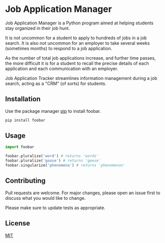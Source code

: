 # Job Application Manager

Job Application Manager is a Python program aimed at helping students stay organized in their job hunt.

It is not uncommon for a student to apply to hundreds of jobs in a job search. It is also not uncommon for an employer to take several weeks (sometimes months) to respond to a job application. 

As the number of total job applications increase, and further time passes, the more difficult it is for a student to recall the precise details of each application and each communication with an employer.

Job Application Tracker streamlines information management during a job search, acting as a "CRM" (of sorts) for students.


## Installation

Use the package manager [pip](https://pip.pypa.io/en/stable/) to install foobar.

```bash
pip install foobar
```

## Usage

```python
import foobar

foobar.pluralize('word') # returns 'words'
foobar.pluralize('goose') # returns 'geese'
foobar.singularize('phenomena') # returns 'phenomenon'
```

## Contributing
Pull requests are welcome. For major changes, please open an issue first to discuss what you would like to change.

Please make sure to update tests as appropriate.

## License
[MIT](https://choosealicense.com/licenses/mit/)

